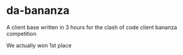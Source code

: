 # da-bananza

A client base written in 3 hours for the clash of code client bananza competition

We actually won 1st place
